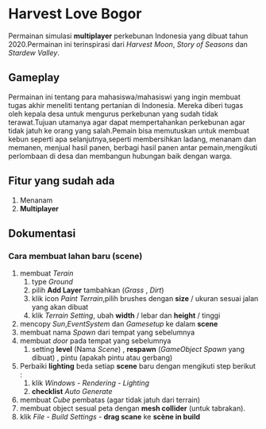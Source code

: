 # Harvest Love Bogor
Permainan simulasi **multiplayer** perkebunan Indonesia yang dibuat tahun 2020.Permainan ini terinspirasi dari *Harvest Moon*,
*Story of Seasons* dan *Stardew Valley*.

## Gameplay
Permainan ini tentang para mahasiswa/mahasiswi yang ingin membuat tugas akhir meneliti tentang pertanian di Indonesia.
Mereka diberi tugas oleh kepala desa untuk mengurus perkebunan yang sudah tidak terawat.Tujuan utamanya agar dapat mempertahankan perkebunan
agar tidak jatuh ke orang yang salah.Pemain bisa memutuskan untuk membuat kebun seperti apa selanjutnya,seperti membersihkan ladang,
menanam dan memanen, menjual hasil panen, berbagi hasil panen antar pemain,mengikuti perlombaan di desa dan membangun hubungan baik dengan warga.

## Fitur yang sudah ada
1. Menanam
2. **Multiplayer**

## Dokumentasi
### Cara membuat lahan baru (scene)
1. membuat *Terain* 
    1. type *Ground*
    2. pilih **Add Layer** tambahkan (*Grass* , *Dirt*)
    3. klik icon *Paint Terrain*,pilih brushes dengan **size** / ukuran sesuai jalan yang akan dibuat
    4. klik *Terrain Setting*, ubah **width** / lebar dan **height** / tinggi 
2. mencopy *Sun*,*EventSystem* dan *Gamesetup* ke dalam **scene**
3. membuat nama *Spawn* dari tempat yang sebelumnya
4. membuat *door* pada tempat yang sebelumnya
    1. setting **level** (Nama *Scene*) , **respawn** (*GameObject Spawn* yang dibuat) , pintu (apakah pintu atau gerbang)
5. Perbaiki **lighting** beda setiap **scene** baru dengan mengikuti step berikut : 
    1. klik *Windows - Rendering - Lighting*
    2. **checklist** *Auto Generate*
6. membuat *Cube* pembatas (agar tidak jatuh dari terrain)
7. membuat object sesual peta dengan **mesh collider** (untuk tabrakan).
8. klik *File - Build Settings* - **drag scane** ke **scène in build**